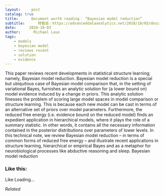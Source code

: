```yaml
---
layout:     post
catalog: true
title:      Document worth reading： “Bayesian model reduction”
subtitle:      转载自：https://advanceddataanalytics.net/2018/10/03/document-worth-reading-bayesian-model-reduction/
date:      2018-10-03
author:      Michael Laux
tags:
    - models
    - bayesian model
    - reviews recent
    - solution
    - evidence
---
```


This paper reviews recent developments in statistical structure learning; namely, Bayesian model reduction. Bayesian model reduction is a special but ubiquitous case of Bayesian model comparison that, in the setting of variational Bayes, furnishes an analytic solution for (a lower bound on) model evidence induced by a change in priors. This analytic solution finesses the problem of scoring large model spaces in model comparison or structure learning. This is because each new model can be cast in terms of an alternative set of priors over model parameters. Furthermore, the reduced free energy (i.e. evidence bound on the reduced model) finds an expedient application in hierarchical models, where it plays the role of a summary statistic. In other words, it contains all the necessary information contained in the posterior distributions over parameters of lower levels. In this technical note, we review Bayesian model reduction – in terms of common forms of reduced free energy – and illustrate recent applications in structure learning, hierarchical or empirical Bayes and as a metaphor for neurobiological processes like abductive reasoning and sleep. Bayesian model reduction





### Like this:

Like Loading...


*Related*

